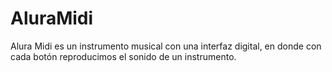 # AluraMidi
Alura Midi  es un instrumento musical con una interfaz digital, en donde con cada botón reproducimos el sonido de un instrumento.
